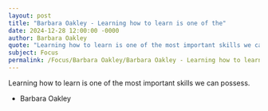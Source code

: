 ```yaml
---
layout: post
title: "Barbara Oakley - Learning how to learn is one of the"
date: 2024-12-28 12:00:00 -0000
author: Barbara Oakley
quote: "Learning how to learn is one of the most important skills we can possess."
subject: Focus
permalink: /Focus/Barbara Oakley/Barbara Oakley - Learning how to learn is one of the
---
```


Learning how to learn is one of the most important skills we can possess.

- Barbara Oakley
